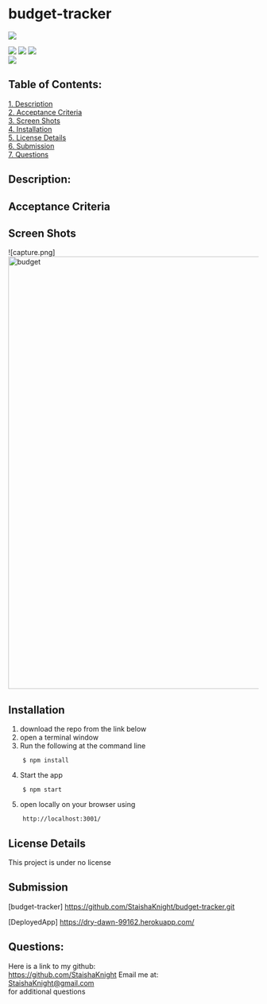 # budget-tracker


![](https://img.shields.io/badge/Created%20by-Victor%20Cesar%20Lopez-blue?style=for-the-badge)  

![](https://img.shields.io/badge/npm%20package-Comoression-orange?style=flat-square&logo=npm) 
![](https://img.shields.io/badge/npm%20package-Express-cyan?style=flat-square&logo=npm) 
![](https://img.shields.io/badge/npm%20package-mongoose-green?style=flat-square&logo=npm)  
![](https://img.shields.io/badge/npm%20package-morgan-lightgrey?style=flat-square&logo=npm) 

 ## Table of Contents:  

[1. Description](#Description)  
[2. Acceptance Criteria](#Acceptance-Criteria)  
[3. Screen Shots](#Screen_Shots)  
[4. Installation](#Installation)  
[5. License Details](#License-Details)  
[6. Submission](#Submission)   
[7. Questions](#Questions)  

## Description:  



## Acceptance Criteria  



## Screen Shots
![capture.png] <img width="871" alt="budget" src="https://user-images.githubusercontent.com/92115730/162653718-8e7a005a-bad5-4c01-8c60-776ce8cc55ef.png">


## Installation
1. download the repo from the link below  
2. open a terminal window  
3. Run the following at the command line
```
    $ npm install
```
4. Start the app
```
    $ npm start
```
5. open locally on your browser using 
```
    http://localhost:3001/
```

## License Details  
This project is under no license

## Submission  
[budget-tracker] https://github.com/StaishaKnight/budget-tracker.git

[DeployedApp] https://dry-dawn-99162.herokuapp.com/

## Questions:  
 Here is a link to my github:  
https://github.com/StaishaKnight 
 Email me at:  
StaishaKnight@gmail.com  
for additional questions
